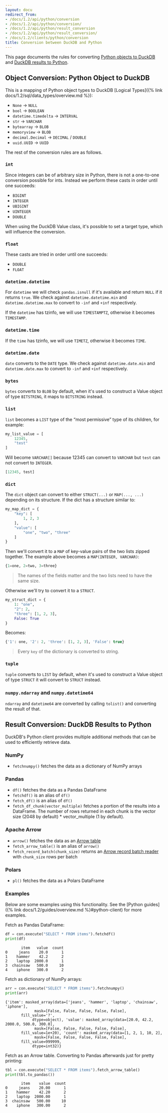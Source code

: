 ```yaml
---
layout: docu
redirect_from:
- /docs/1.2/api/python/conversion
- /docs/1.2/api/python/conversion/
- /docs/1.2/api/python/result_conversion
- /docs/1.2/api/python/result_conversion/
- /docs/1.2/clients/python/conversion
title: Conversion between DuckDB and Python
---
```


This page documents the rules for converting [Python objects to DuckDB](#object-conversion-python-object-to-duckdb) and [DuckDB results to Python](#result-conversion-duckdb-results-to-python).

## Object Conversion: Python Object to DuckDB

This is a mapping of Python object types to DuckDB [Logical Types]({% link docs/1.2/sql/data_types/overview.md %}):

* `None` → `NULL`
* `bool` → `BOOLEAN`
* `datetime.timedelta` → `INTERVAL`
* `str` → `VARCHAR`
* `bytearray` → `BLOB`
* `memoryview` → `BLOB`
* `decimal.Decimal` → `DECIMAL` / `DOUBLE`
* `uuid.UUID` → `UUID`

The rest of the conversion rules are as follows.

### `int`

Since integers can be of arbitrary size in Python, there is not a one-to-one conversion possible for ints.
Instead we perform these casts in order until one succeeds:

* `BIGINT`
* `INTEGER`
* `UBIGINT`
* `UINTEGER`
* `DOUBLE`

When using the DuckDB Value class, it's possible to set a target type, which will influence the conversion.

### `float`

These casts are tried in order until one succeeds:

* `DOUBLE`
* `FLOAT`

### `datetime.datetime`

For `datetime` we will check `pandas.isnull` if it's available and return `NULL` if it returns `true`.
We check against `datetime.datetime.min` and `datetime.datetime.max` to convert to `-inf` and `+inf` respectively.

If the `datetime` has tzinfo, we will use `TIMESTAMPTZ`, otherwise it becomes `TIMESTAMP`.

### `datetime.time`

If the `time` has tzinfo, we will use `TIMETZ`, otherwise it becomes `TIME`.

### `datetime.date`

`date` converts to the `DATE` type.
We check against `datetime.date.min` and `datetime.date.max` to convert to `-inf` and `+inf` respectively.

### `bytes`

`bytes` converts to `BLOB` by default, when it's used to construct a Value object of type `BITSTRING`, it maps to `BITSTRING` instead.

### `list`

`list` becomes a `LIST` type of the “most permissive” type of its children, for example:

```python
my_list_value = [
    12345,
    "test"
]
```

Will become `VARCHAR[]` because 12345 can convert to `VARCHAR` but `test` can not convert to `INTEGER`.

```sql
[12345, test]
```

### `dict`

The `dict` object can convert to either `STRUCT(...)` or `MAP(..., ...)` depending on its structure.
If the dict has a structure similar to:

```python
my_map_dict = {
    "key": [
        1, 2, 3
    ],
    "value": [
        "one", "two", "three"
    ]
}
```

Then we'll convert it to a `MAP` of key-value pairs of the two lists zipped together.
The example above becomes a `MAP(INTEGER, VARCHAR)`:

```sql
{1=one, 2=two, 3=three}
```

> The names of the fields matter and the two lists need to have the same size.

Otherwise we'll try to convert it to a `STRUCT`.

```python
my_struct_dict = {
    1: "one",
    "2": 2,
    "three": [1, 2, 3],
    False: True
}
```

Becomes:

```sql
{'1': one, '2': 2, 'three': [1, 2, 3], 'False': true}
```

> Every `key` of the dictionary is converted to string.

### `tuple`

`tuple` converts to `LIST` by default, when it's used to construct a Value object of type `STRUCT` it will convert to `STRUCT` instead.

### `numpy.ndarray` and `numpy.datetime64`

`ndarray` and `datetime64` are converted by calling `tolist()` and converting the result of that.

## Result Conversion: DuckDB Results to Python

DuckDB's Python client provides multiple additional methods that can be used to efficiently retrieve data.

### NumPy

* `fetchnumpy()` fetches the data as a dictionary of NumPy arrays

### Pandas

* `df()` fetches the data as a Pandas DataFrame
* `fetchdf()` is an alias of `df()`
* `fetch_df()` is an alias of `df()`
* `fetch_df_chunk(vector_multiple)` fetches a portion of the results into a DataFrame. The number of rows returned in each chunk is the vector size (2048 by default) * vector_multiple (1 by default).

### Apache Arrow

* `arrow()` fetches the data as an [Arrow table](https://arrow.apache.org/docs/python/generated/pyarrow.Table.html)
* `fetch_arrow_table()` is an alias of `arrow()`
* `fetch_record_batch(chunk_size)` returns an [Arrow record batch reader](https://arrow.apache.org/docs/python/generated/pyarrow.ipc.RecordBatchStreamReader.html) with `chunk_size` rows per batch

### Polars

* `pl()` fetches the data as a Polars DataFrame

### Examples

Below are some examples using this functionality. See the [Python guides]({% link docs/1.2/guides/overview.md %}#python-client) for more examples.

Fetch as Pandas DataFrame:

```python
df = con.execute("SELECT * FROM items").fetchdf()
print(df)
```

```text
       item   value  count
0     jeans    20.0      1
1    hammer    42.2      2
2    laptop  2000.0      1
3  chainsaw   500.0     10
4    iphone   300.0      2
```

Fetch as dictionary of NumPy arrays:

```python
arr = con.execute("SELECT * FROM items").fetchnumpy()
print(arr)
```

```text
{'item': masked_array(data=['jeans', 'hammer', 'laptop', 'chainsaw', 'iphone'],
             mask=[False, False, False, False, False],
       fill_value='?',
            dtype=object), 'value': masked_array(data=[20.0, 42.2, 2000.0, 500.0, 300.0],
             mask=[False, False, False, False, False],
       fill_value=1e+20), 'count': masked_array(data=[1, 2, 1, 10, 2],
             mask=[False, False, False, False, False],
       fill_value=999999,
            dtype=int32)}
```

Fetch as an Arrow table. Converting to Pandas afterwards just for pretty printing:

```python
tbl = con.execute("SELECT * FROM items").fetch_arrow_table()
print(tbl.to_pandas())
```

```text
       item    value  count
0     jeans    20.00      1
1    hammer    42.20      2
2    laptop  2000.00      1
3  chainsaw   500.00     10
4    iphone   300.00      2
```
